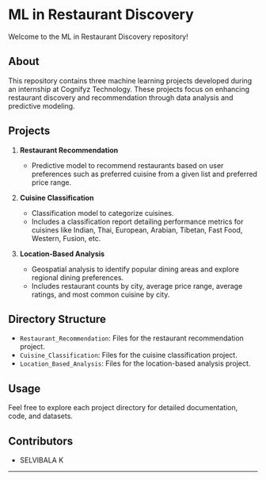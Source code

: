# ML in Restaurant Discovery

Welcome to the ML in Restaurant Discovery repository!

## About
This repository contains three machine learning projects developed during an internship at Cognifyz Technology. These projects focus on enhancing restaurant discovery and recommendation through data analysis and predictive modeling.

## Projects
1. **Restaurant Recommendation**
   - Predictive model to recommend restaurants based on user preferences such as preferred cuisine from a given list and preferred price range.

2. **Cuisine Classification**
   - Classification model to categorize cuisines.
   - Includes a classification report detailing performance metrics for cuisines like Indian, Thai, European, Arabian, Tibetan, Fast Food, Western, Fusion, etc.

3. **Location-Based Analysis**
   - Geospatial analysis to identify popular dining areas and explore regional dining preferences.
   - Includes restaurant counts by city, average price range, average ratings, and most common cuisine by city.

## Directory Structure
- `Restaurant_Recommendation`: Files for the restaurant recommendation project.
- `Cuisine_Classification`: Files for the cuisine classification project.
- `Location_Based_Analysis`: Files for the location-based analysis project.

## Usage
Feel free to explore each project directory for detailed documentation, code, and datasets.

## Contributors
- SELVIBALA K

---
